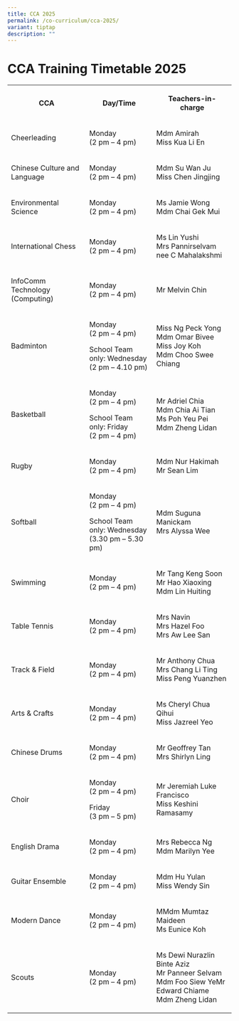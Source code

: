 ```yaml
---
title: CCA 2025
permalink: /co-curriculum/cca-2025/
variant: tiptap
description: ""
---
```

<h1><strong>CCA Training Timetable 2025</strong></h1>
<p></p>
<p></p>
<table style="minWidth: 75px">
<colgroup>
<col>
<col>
<col>
</colgroup>
<tbody>
<tr>
<th rowspan="1" colspan="1">
<p>CCA</p>
</th>
<th rowspan="1" colspan="1">
<p>Day/Time</p>
</th>
<th rowspan="1" colspan="1">
<p>Teachers-in-charge</p>
</th>
</tr>
<tr>
<td rowspan="1" colspan="1">
<p>Cheerleading</p>
</td>
<td rowspan="1" colspan="1">
<p>Monday
<br>(2 pm – 4 pm)</p>
</td>
<td rowspan="1" colspan="1">
<p>Mdm Amirah
<br>Miss Kua Li En</p>
</td>
</tr>
<tr>
<td rowspan="1" colspan="1">
<p>Chinese Culture and Language</p>
</td>
<td rowspan="1" colspan="1">
<p>Monday
<br>(2 pm – 4 pm)</p>
</td>
<td rowspan="1" colspan="1">
<p>Mdm Su Wan Ju
<br>Miss Chen Jingjing</p>
</td>
</tr>
<tr>
<td rowspan="1" colspan="1">
<p>Environmental Science</p>
</td>
<td rowspan="1" colspan="1">
<p>Monday
<br>(2 pm – 4 pm)</p>
</td>
<td rowspan="1" colspan="1">
<p>Ms Jamie Wong
<br>Mdm Chai Gek Mui</p>
</td>
</tr>
<tr>
<td rowspan="1" colspan="1">
<p>International Chess</p>
</td>
<td rowspan="1" colspan="1">
<p>Monday
<br>(2 pm – 4 pm)</p>
</td>
<td rowspan="1" colspan="1">
<p>Ms Lin Yushi
<br>Mrs Pannirselvam nee C Mahalakshmi</p>
</td>
</tr>
<tr>
<td rowspan="1" colspan="1">
<p>InfoComm Technology (Computing)</p>
</td>
<td rowspan="1" colspan="1">
<p>Monday
<br>(2 pm – 4 pm)</p>
</td>
<td rowspan="1" colspan="1">
<p>Mr Melvin Chin
<br>
</p>
</td>
</tr>
<tr>
<td rowspan="1" colspan="1">
<p>Badminton</p>
</td>
<td rowspan="1" colspan="1">
<p>Monday
<br>(2 pm – 4 pm)</p>
<p>School Team only: Wednesday
<br>(2 pm – 4.10 pm)</p>
</td>
<td rowspan="1" colspan="1">
<p>Miss Ng Peck Yong
<br>Mdm Omar Bivee
<br>Miss Joy Koh
<br>Mdm Choo Swee Chiang</p>
</td>
</tr>
<tr>
<td rowspan="1" colspan="1">
<p>Basketball</p>
</td>
<td rowspan="1" colspan="1">
<p>Monday
<br>(2 pm – 4 pm)</p>
<p>School Team only: Friday
<br>(2 pm – 4 pm)</p>
</td>
<td rowspan="1" colspan="1">
<p>Mr Adriel Chia
<br>Mdm Chia Ai Tian
<br>Ms Poh Yeu Pei
<br>Mdm Zheng Lidan</p>
</td>
</tr>
<tr>
<td rowspan="1" colspan="1">
<p>Rugby</p>
</td>
<td rowspan="1" colspan="1">
<p>Monday
<br>(2 pm – 4 pm)</p>
</td>
<td rowspan="1" colspan="1">
<p>Mdm Nur Hakimah
<br>Mr Sean Lim</p>
</td>
</tr>
<tr>
<td rowspan="1" colspan="1">
<p>Softball</p>
</td>
<td rowspan="1" colspan="1">
<p>Monday
<br>(2 pm – 4 pm)</p>
<p>School Team only: Wednesday
<br>(3.30 pm – 5.30 pm)</p>
</td>
<td rowspan="1" colspan="1">
<p>Mdm Suguna Manickam
<br>Mrs Alyssa Wee</p>
</td>
</tr>
<tr>
<td rowspan="1" colspan="1">
<p>Swimming</p>
</td>
<td rowspan="1" colspan="1">
<p>Monday
<br>(2 pm – 4 pm)</p>
</td>
<td rowspan="1" colspan="1">
<p>Mr Tang Keng Soon
<br>Mr Hao Xiaoxing
<br>Mdm Lin Huiting</p>
</td>
</tr>
<tr>
<td rowspan="1" colspan="1">
<p>Table Tennis</p>
</td>
<td rowspan="1" colspan="1">
<p>Monday
<br>(2 pm – 4 pm)</p>
</td>
<td rowspan="1" colspan="1">
<p>Mrs Navin
<br>Mrs Hazel Foo
<br>Mrs Aw Lee San</p>
</td>
</tr>
<tr>
<td rowspan="1" colspan="1">
<p>Track &amp; Field</p>
</td>
<td rowspan="1" colspan="1">
<p>Monday
<br>(2 pm – 4 pm)</p>
</td>
<td rowspan="1" colspan="1">
<p>Mr Anthony Chua
<br>Mrs Chang Li Ting
<br>Miss Peng Yuanzhen</p>
</td>
</tr>
<tr>
<td rowspan="1" colspan="1">
<p>Arts &amp; Crafts</p>
</td>
<td rowspan="1" colspan="1">
<p>Monday
<br>(2 pm – 4 pm)</p>
</td>
<td rowspan="1" colspan="1">
<p>Ms Cheryl Chua Qihui
<br>Miss Jazreel Yeo</p>
</td>
</tr>
<tr>
<td rowspan="1" colspan="1">
<p>Chinese Drums</p>
</td>
<td rowspan="1" colspan="1">
<p>Monday
<br>(2 pm – 4 pm)</p>
</td>
<td rowspan="1" colspan="1">
<p>Mr Geoffrey Tan
<br>Mrs Shirlyn Ling</p>
</td>
</tr>
<tr>
<td rowspan="1" colspan="1">
<p>Choir</p>
</td>
<td rowspan="1" colspan="1">
<p>Monday
<br>(2 pm – 4 pm)</p>
<p>Friday
<br>(3 pm – 5 pm)</p>
</td>
<td rowspan="1" colspan="1">
<p>Mr Jeremiah Luke Francisco
<br>Miss Keshini Ramasamy</p>
</td>
</tr>
<tr>
<td rowspan="1" colspan="1">
<p>English Drama</p>
</td>
<td rowspan="1" colspan="1">
<p>Monday
<br>(2 pm – 4 pm)</p>
</td>
<td rowspan="1" colspan="1">
<p>Mrs Rebecca Ng
<br>Mdm Marilyn Yee</p>
</td>
</tr>
<tr>
<td rowspan="1" colspan="1">
<p>Guitar Ensemble</p>
</td>
<td rowspan="1" colspan="1">
<p>Monday
<br>(2 pm – 4 pm)</p>
</td>
<td rowspan="1" colspan="1">
<p>Mdm Hu Yulan
<br>Miss Wendy Sin</p>
</td>
</tr>
<tr>
<td rowspan="1" colspan="1">
<p>Modern Dance</p>
</td>
<td rowspan="1" colspan="1">
<p>Monday
<br>(2 pm – 4 pm)</p>
</td>
<td rowspan="1" colspan="1">
<p>MMdm Mumtaz Maideen
<br>Ms Eunice Koh</p>
</td>
</tr>
<tr>
<td rowspan="1" colspan="1">
<p>Scouts</p>
</td>
<td rowspan="1" colspan="1">
<p>Monday
<br>(2 pm – 4 pm)</p>
</td>
<td rowspan="1" colspan="1">
<p>Ms Dewi Nurazlin Binte Aziz
<br>Mr Panneer Selvam
<br>Mdm Foo Siew YeMr Edward Chiame
<br>Mdm Zheng Lidan</p>
</td>
</tr>
</tbody>
</table>
<p></p>